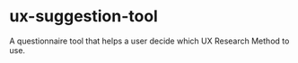# ux-suggestion-tool
A questionnaire tool that helps a user decide which UX Research Method to use.
